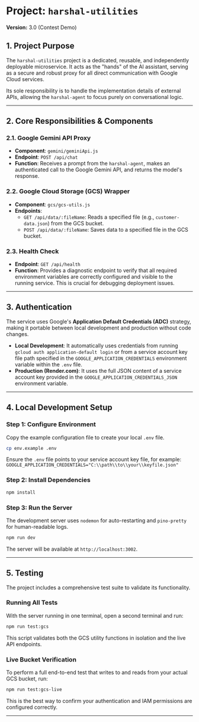 # Project: `harshal-utilities`

**Version:** 3.0 (Contest Demo)

## 1. Project Purpose

The `harshal-utilities` project is a dedicated, reusable, and independently deployable microservice. It acts as the "hands" of the AI assistant, serving as a secure and robust proxy for all direct communication with Google Cloud services.

Its sole responsibility is to handle the implementation details of external APIs, allowing the `harshal-agent` to focus purely on conversational logic.

---

## 2. Core Responsibilities & Components

### 2.1. Google Gemini API Proxy
-   **Component**: `gemini/geminiApi.js`
-   **Endpoint**: `POST /api/chat`
-   **Function**: Receives a prompt from the `harshal-agent`, makes an authenticated call to the Google Gemini API, and returns the model's response.

### 2.2. Google Cloud Storage (GCS) Wrapper
-   **Component**: `gcs/gcs-utils.js`
-   **Endpoints**:
    -   `GET /api/data/:fileName`: Reads a specified file (e.g., `customer-data.json`) from the GCS bucket.
    -   `POST /api/data/:fileName`: Saves data to a specified file in the GCS bucket.

### 2.3. Health Check
-   **Endpoint**: `GET /api/health`
-   **Function**: Provides a diagnostic endpoint to verify that all required environment variables are correctly configured and visible to the running service. This is crucial for debugging deployment issues.

---

## 3. Authentication

The service uses Google's **Application Default Credentials (ADC)** strategy, making it portable between local development and production without code changes.
-   **Local Development**: It automatically uses credentials from running `gcloud auth application-default login` or from a service account key file path specified in the `GOOGLE_APPLICATION_CREDENTIALS` environment variable within the `.env` file.
-   **Production (Render.com)**: It uses the full JSON content of a service account key provided in the `GOOGLE_APPLICATION_CREDENTIALS_JSON` environment variable.

---

## 4. Local Development Setup

### Step 1: Configure Environment
Copy the example configuration file to create your local `.env` file.
```bash
cp env.example .env
```
Ensure the `.env` file points to your service account key file, for example:
`GOOGLE_APPLICATION_CREDENTIALS="C:\\path\\to\\your\\keyfile.json"`

### Step 2: Install Dependencies
```bash
npm install
```

### Step 3: Run the Server
The development server uses `nodemon` for auto-restarting and `pino-pretty` for human-readable logs.
```bash
npm run dev
```
The server will be available at `http://localhost:3002`.

---

## 5. Testing

The project includes a comprehensive test suite to validate its functionality.

### Running All Tests
With the server running in one terminal, open a second terminal and run:
```bash
npm run test:gcs
```
This script validates both the GCS utility functions in isolation and the live API endpoints.

### Live Bucket Verification
To perform a full end-to-end test that writes to and reads from your actual GCS bucket, run:
```bash
npm run test:gcs-live
```
This is the best way to confirm your authentication and IAM permissions are configured correctly.


---
